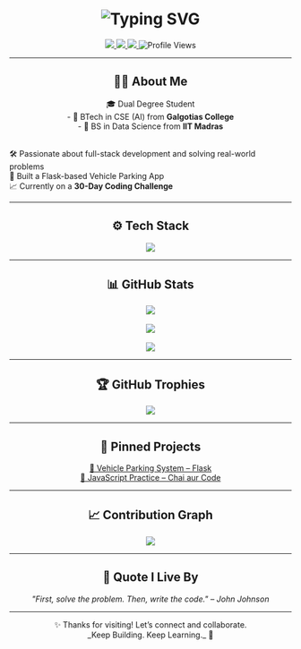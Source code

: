 <!-- Title with Typing Animation -->
<h1 align="center">
  <img src="https://readme-typing-svg.demolab.com?font=Fira+Code&pause=1000&center=true&vCenter=true&width=435&lines=Hi+%F0%9F%91%8B%2C+I'm+Garvit+Singh+Bhatnagar;Dual+Degree+Student+%7C+Software+Developer;Learning+%F0%9F%9A%80+1+Day+at+a+Time" alt="Typing SVG" />
</h1>

<!-- Badges -->
<p align="center">
  <a href="https://sites.google.com/ds.study.iitm.ac.in/garvibhatnagar/portfolio" target="_blank">
    <img src="https://img.shields.io/badge/Portfolio-%2300599C.svg?style=for-the-badge&logo=Google&logoColor=white" />
  </a>
  <a href="https://www.linkedin.com/in/bhatnagargarvitsingh/" target="_blank">
    <img src="https://img.shields.io/badge/LinkedIn-%230077B5.svg?style=for-the-badge&logo=linkedin&logoColor=white" />
  </a>
  <a href="mailto:garvitsinghbhatnagar@gmail.com">
    <img src="https://img.shields.io/badge/Email-%23D14836.svg?style=for-the-badge&logo=gmail&logoColor=white" />
  </a>
  <img src="https://komarev.com/ghpvc/?username=garvit-iitm&style=for-the-badge&color=brightgreen" alt="Profile Views" />
</p>

---

### <h2 align="center">🧑‍💻 About Me</h2>

<p align="center">
🎓 Dual Degree Student<br>
- 📍 BTech in CSE (AI) from <strong>Galgotias College</strong><br>
- 📍 BS in Data Science from <strong>IIT Madras</strong><br><br>

🛠️ Passionate about full-stack development and solving real-world problems<br>
🚀 Built a Flask-based Vehicle Parking App<br>
📈 Currently on a <strong>30-Day Coding Challenge</strong>
</p>

---

### <h2 align="center">⚙️ Tech Stack</h2>

<p align="center">
  <img src="https://skillicons.dev/icons?i=python,flask,javascript,vue,nodejs,html,css,bootstrap,tailwind,mysql,git" />
</p>

---

### <h2 align="center">📊 GitHub Stats</h2>

<p align="center">
  <img src="https://github-readme-stats.vercel.app/api?username=garvit-iitm&show_icons=true&theme=tokyonight&hide_border=true" />
  <br><br>
  <img src="https://github-readme-streak-stats.herokuapp.com?user=garvit-iitm&theme=tokyonight&hide_border=true" />
  <br><br>
  <img src="https://github-readme-stats.vercel.app/api/top-langs/?username=garvit-iitm&layout=compact&theme=tokyonight&hide_border=true" />
</p>

---

### <h2 align="center">🏆 GitHub Trophies</h2>

<p align="center">
  <img src="https://github-profile-trophy.vercel.app/?username=garvit-iitm&theme=tokyonight&margin-w=15&no-frame=true" />
</p>

---

### <h2 align="center">📌 Pinned Projects</h2>

<p align="center">
  <a href="https://github.com/garvit-iitm/vehicle-parking-app">🚗 Vehicle Parking System – Flask</a><br>
  <a href="https://github.com/garvit-iitm/js-learning">📘 JavaScript Practice – Chai aur Code</a>
</p>

---

### <h2 align="center">📈 Contribution Graph</h2>

<p align="center">
  <img src="https://github-contribution-graph.ezra.so/garvit-iitm?color=90ee90&bg=1d1d1d&border=7F7F7F" />
</p>

---

### <h2 align="center">🧠 Quote I Live By</h2>

<p align="center"><em>"First, solve the problem. Then, write the code." – John Johnson</em></p>

---

<p align="center">✨ Thanks for visiting! Let’s connect and collaborate. <br>_Keep Building. Keep Learning._ 🚀</p>
